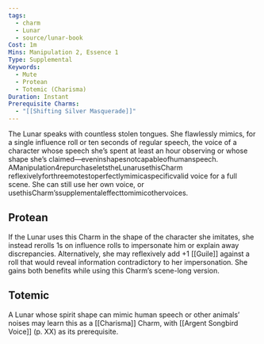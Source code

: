 ```yaml
---
tags:
  - charm
  - Lunar
  - source/lunar-book
Cost: 1m
Mins: Manipulation 2, Essence 1
Type: Supplemental
Keywords:
  - Mute
  - Protean
  - Totemic (Charisma)
Duration: Instant
Prerequisite Charms:
  - "[[Shifting Silver Masquerade]]"
---
```

The Lunar speaks with countless stolen tongues. She flawlessly mimics, for a single influence roll or ten seconds of regular speech, the voice of a character whose speech she’s spent at least an hour observing or whose shape she’s claimed—eveninshapesnotcapableofhumanspeech. AManipulation4repurchaseletstheLunarusethisCharm reflexivelyforthreemotestoperfectlymimicaspecificvalid voice for a full scene. She can still use her own voice, or usethisCharm’ssupplementaleffecttomimicothervoices. 
## Protean 

If the Lunar uses this Charm in the shape of the character she imitates, she instead rerolls 1s on influence rolls to impersonate him or explain away discrepancies. Alternatively, she may reflexively add +1 [[Guile]] against a roll that would reveal information contradictory to her impersonation. She gains both benefits while using this Charm’s scene-long version. 
## Totemic 

A Lunar whose spirit shape can mimic human speech or other animals’ noises may learn this as a [[Charisma]] Charm, with [[Argent Songbird Voice]] (p. XX) as its prerequisite.